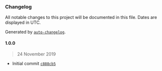 ### Changelog

All notable changes to this project will be documented in this file. Dates are displayed in UTC.

Generated by [`auto-changelog`](https://github.com/CookPete/auto-changelog).

#### 1.0.0

> 24 November 2019

- Initial commit [`c888cb5`](https://github.com/henriquehbr/svelte-matrix/commit/c888cb52ec3f8b1401543ebd0a6a30980e5c7912)
